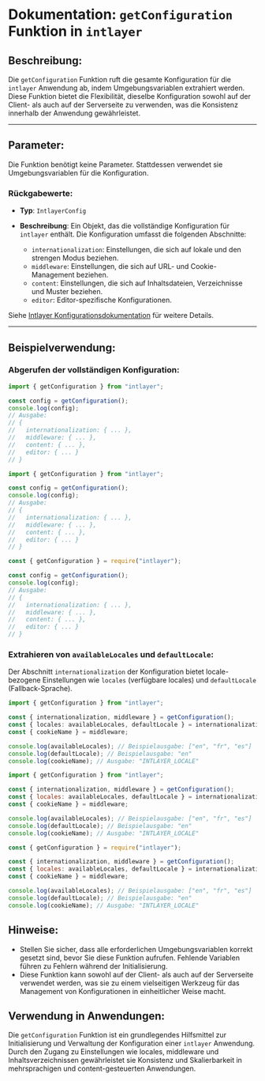 # Dokumentation: `getConfiguration` Funktion in `intlayer`

## Beschreibung:

Die `getConfiguration` Funktion ruft die gesamte Konfiguration für die `intlayer` Anwendung ab, indem Umgebungsvariablen extrahiert werden. Diese Funktion bietet die Flexibilität, dieselbe Konfiguration sowohl auf der Client- als auch auf der Serverseite zu verwenden, was die Konsistenz innerhalb der Anwendung gewährleistet.

---

## Parameter:

Die Funktion benötigt keine Parameter. Stattdessen verwendet sie Umgebungsvariablen für die Konfiguration.

### Rückgabewerte:

- **Typ**: `IntlayerConfig`
- **Beschreibung**: Ein Objekt, das die vollständige Konfiguration für `intlayer` enthält. Die Konfiguration umfasst die folgenden Abschnitte:

  - `internationalization`: Einstellungen, die sich auf lokale und den strengen Modus beziehen.
  - `middleware`: Einstellungen, die sich auf URL- und Cookie-Management beziehen.
  - `content`: Einstellungen, die sich auf Inhaltsdateien, Verzeichnisse und Muster beziehen.
  - `editor`: Editor-spezifische Konfigurationen.

Siehe [Intlayer Konfigurationsdokumentation](https://github.com/aymericzip/intlayer/blob/main/docs/de/configuration.md) für weitere Details.

---

## Beispielverwendung:

### Abgerufen der vollständigen Konfiguration:

```typescript codeFormat="typescript"
import { getConfiguration } from "intlayer";

const config = getConfiguration();
console.log(config);
// Ausgabe:
// {
//   internationalization: { ... },
//   middleware: { ... },
//   content: { ... },
//   editor: { ... }
// }
```

```javascript codeFormat="esm"
import { getConfiguration } from "intlayer";

const config = getConfiguration();
console.log(config);
// Ausgabe:
// {
//   internationalization: { ... },
//   middleware: { ... },
//   content: { ... },
//   editor: { ... }
// }
```

```javascript codeFormat="commonjs"
const { getConfiguration } = require("intlayer");

const config = getConfiguration();
console.log(config);
// Ausgabe:
// {
//   internationalization: { ... },
//   middleware: { ... },
//   content: { ... },
//   editor: { ... }
// }
```

### Extrahieren von `availableLocales` und `defaultLocale`:

Der Abschnitt `internationalization` der Konfiguration bietet locale-bezogene Einstellungen wie `locales` (verfügbare locales) und `defaultLocale` (Fallback-Sprache).

```typescript codeFormat="typescript"
import { getConfiguration } from "intlayer";

const { internationalization, middleware } = getConfiguration();
const { locales: availableLocales, defaultLocale } = internationalization;
const { cookieName } = middleware;

console.log(availableLocales); // Beispielausgabe: ["en", "fr", "es"]
console.log(defaultLocale); // Beispielausgabe: "en"
console.log(cookieName); // Ausgabe: "INTLAYER_LOCALE"
```

```javascript codeFormat="esm"
import { getConfiguration } from "intlayer";

const { internationalization, middleware } = getConfiguration();
const { locales: availableLocales, defaultLocale } = internationalization;
const { cookieName } = middleware;

console.log(availableLocales); // Beispielausgabe: ["en", "fr", "es"]
console.log(defaultLocale); // Beispielausgabe: "en"
console.log(cookieName); // Ausgabe: "INTLAYER_LOCALE"
```

```javascript codeFormat="commonjs"
const { getConfiguration } = require("intlayer");

const { internationalization, middleware } = getConfiguration();
const { locales: availableLocales, defaultLocale } = internationalization;
const { cookieName } = middleware;

console.log(availableLocales); // Beispielausgabe: ["en", "fr", "es"]
console.log(defaultLocale); // Beispielausgabe: "en"
console.log(cookieName); // Ausgabe: "INTLAYER_LOCALE"
```

## Hinweise:

- Stellen Sie sicher, dass alle erforderlichen Umgebungsvariablen korrekt gesetzt sind, bevor Sie diese Funktion aufrufen. Fehlende Variablen führen zu Fehlern während der Initialisierung.
- Diese Funktion kann sowohl auf der Client- als auch auf der Serverseite verwendet werden, was sie zu einem vielseitigen Werkzeug für das Management von Konfigurationen in einheitlicher Weise macht.

## Verwendung in Anwendungen:

Die `getConfiguration` Funktion ist ein grundlegendes Hilfsmittel zur Initialisierung und Verwaltung der Konfiguration einer `intlayer` Anwendung. Durch den Zugang zu Einstellungen wie locales, middleware und Inhaltsverzeichnissen gewährleistet sie Konsistenz und Skalierbarkeit in mehrsprachigen und content-gesteuerten Anwendungen.
